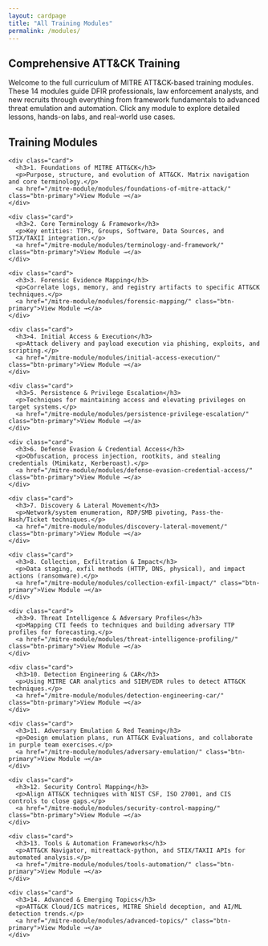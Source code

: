 ```yaml
---
layout: cardpage
title: "All Training Modules"
permalink: /modules/
---
```


<section class="section">
  <h1>Comprehensive ATT&CK Training</h1>
  <p>
    Welcome to the full curriculum of MITRE ATT&CK-based training modules. These 14 modules guide DFIR professionals, law enforcement analysts, and new recruits through everything from framework fundamentals to advanced threat emulation and automation. Click any module to explore detailed lessons, hands-on labs, and real-world use cases.
  </p>
</section>

<div class="cards-section container">
  <h2 class="section-title">Training Modules</h2>
  <div class="card-grid">

    <div class="card">
      <h3>1. Foundations of MITRE ATT&CK</h3>
      <p>Purpose, structure, and evolution of ATT&CK. Matrix navigation and core terminology.</p>
      <a href="/mitre-module/modules/foundations-of-mitre-attack/" class="btn-primary">View Module →</a>
    </div>

    <div class="card">
      <h3>2. Core Terminology & Framework</h3>
      <p>Key entities: TTPs, Groups, Software, Data Sources, and STIX/TAXII integration.</p>
      <a href="/mitre-module/modules/terminology-and-framework/" class="btn-primary">View Module →</a>
    </div>

    <div class="card">
      <h3>3. Forensic Evidence Mapping</h3>
      <p>Correlate logs, memory, and registry artifacts to specific ATT&CK techniques.</p>
      <a href="/mitre-module/modules/forensic-mapping/" class="btn-primary">View Module →</a>
    </div>

    <div class="card">
      <h3>4. Initial Access & Execution</h3>
      <p>Attack delivery and payload execution via phishing, exploits, and scripting.</p>
      <a href="/mitre-module/modules/initial-access-execution/" class="btn-primary">View Module →</a>
    </div>

    <div class="card">
      <h3>5. Persistence & Privilege Escalation</h3>
      <p>Techniques for maintaining access and elevating privileges on target systems.</p>
      <a href="/mitre-module/modules/persistence-privilege-escalation/" class="btn-primary">View Module →</a>
    </div>

    <div class="card">
      <h3>6. Defense Evasion & Credential Access</h3>
      <p>Obfuscation, process injection, rootkits, and stealing credentials (Mimikatz, Kerberoast).</p>
      <a href="/mitre-module/modules/defense-evasion-credential-access/" class="btn-primary">View Module →</a>
    </div>

    <div class="card">
      <h3>7. Discovery & Lateral Movement</h3>
      <p>Network/system enumeration, RDP/SMB pivoting, Pass-the-Hash/Ticket techniques.</p>
      <a href="/mitre-module/modules/discovery-lateral-movement/" class="btn-primary">View Module →</a>
    </div>

    <div class="card">
      <h3>8. Collection, Exfiltration & Impact</h3>
      <p>Data staging, exfil methods (HTTP, DNS, physical), and impact actions (ransomware).</p>
      <a href="/mitre-module/modules/collection-exfil-impact/" class="btn-primary">View Module →</a>
    </div>

    <div class="card">
      <h3>9. Threat Intelligence & Adversary Profiles</h3>
      <p>Mapping CTI feeds to techniques and building adversary TTP profiles for forecasting.</p>
      <a href="/mitre-module/modules/threat-intelligence-profiling/" class="btn-primary">View Module →</a>
    </div>

    <div class="card">
      <h3>10. Detection Engineering & CAR</h3>
      <p>Using MITRE CAR analytics and SIEM/EDR rules to detect ATT&CK techniques.</p>
      <a href="/mitre-module/modules/detection-engineering-car/" class="btn-primary">View Module →</a>
    </div>

    <div class="card">
      <h3>11. Adversary Emulation & Red Teaming</h3>
      <p>Design emulation plans, run ATT&CK Evaluations, and collaborate in purple team exercises.</p>
      <a href="/mitre-module/modules/adversary-emulation/" class="btn-primary">View Module →</a>
    </div>

    <div class="card">
      <h3>12. Security Control Mapping</h3>
      <p>Align ATT&CK techniques with NIST CSF, ISO 27001, and CIS controls to close gaps.</p>
      <a href="/mitre-module/modules/security-control-mapping/" class="btn-primary">View Module →</a>
    </div>

    <div class="card">
      <h3>13. Tools & Automation Frameworks</h3>
      <p>ATT&CK Navigator, mitreattack-python, and STIX/TAXII APIs for automated analysis.</p>
      <a href="/mitre-module/modules/tools-automation/" class="btn-primary">View Module →</a>
    </div>

    <div class="card">
      <h3>14. Advanced & Emerging Topics</h3>
      <p>ATT&CK Cloud/ICS matrices, MITRE Shield deception, and AI/ML detection trends.</p>
      <a href="/mitre-module/modules/advanced-topics/" class="btn-primary">View Module →</a>
    </div>

  </div>
</div>